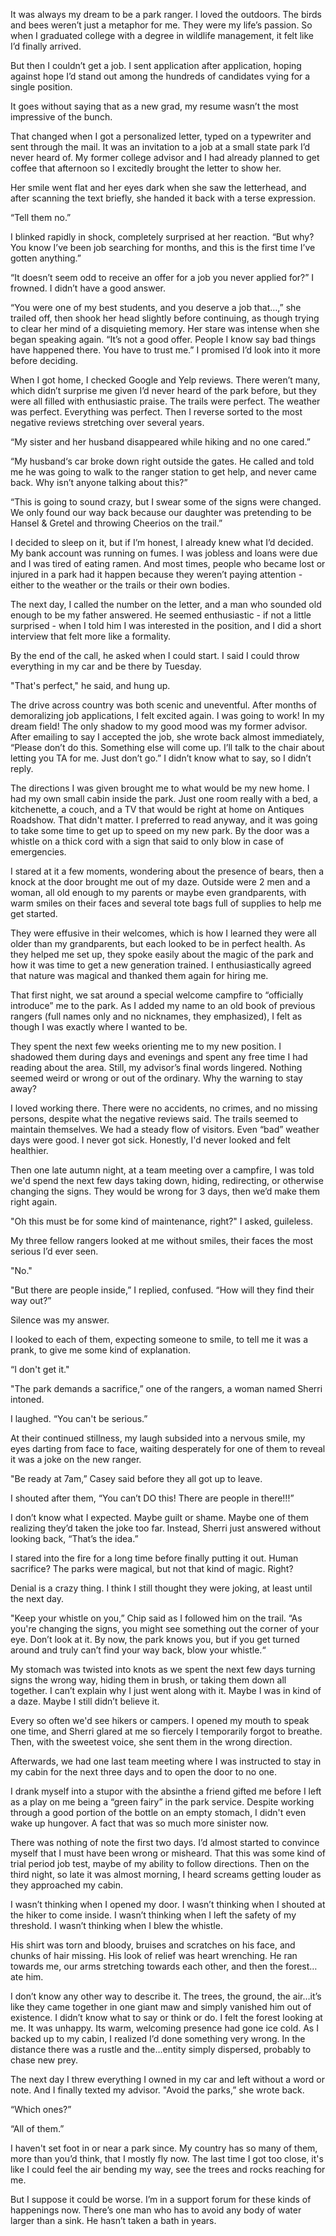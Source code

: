It was always my dream to be a park ranger. I loved the outdoors. The birds and bees weren’t just a metaphor for me. They were my life’s passion. So when I graduated college with a degree in wildlife management, it felt like I’d finally arrived.

But then I couldn’t get a job. I sent application after application, hoping against hope I’d stand out among the hundreds of candidates vying for a single position. 

It goes without saying that as a new grad, my resume wasn’t the most impressive of the bunch. 

That changed when I got a personalized letter, typed on a typewriter and sent through the mail. It was an invitation to a job at a small state park I’d never heard of.  My former college advisor and I had already planned to get coffee that afternoon so I excitedly brought the letter to show her. 

Her smile went flat and her eyes dark when she saw the letterhead, and after scanning the text briefly, she handed it back with a terse expression.

“Tell them no.”

I blinked rapidly in shock, completely surprised at her reaction. “But why? You know I’ve been job searching for months, and this is the first time I’ve gotten anything.”

“It doesn’t seem odd to receive an offer for a job you never applied for?” I frowned. I didn’t have a good answer.

“You were one of my best students, and you deserve a job that…,” she trailed off, then shook her head slightly before continuing, as though trying to clear her mind of a disquieting memory. Her stare was intense when she began speaking again. “It’s not a good offer. People I know say bad things have happened there. You have to trust me.” I promised I’d look into it more before deciding. 

When I got home, I checked Google and Yelp reviews. There weren’t many, which didn’t surprise me given I’d never heard of the park before, but they were all filled with enthusiastic praise. The trails were perfect. The weather was perfect. Everything was perfect. Then I reverse sorted to the most negative reviews stretching over several years. 

“My sister and her husband disappeared while hiking and no one cared.”

“My husband‘s car broke down right outside the gates. He called and told me he was going to walk to the ranger station to get help, and never came back. Why isn’t anyone talking about this?”

“This is going to sound crazy, but I swear some of the signs were changed. We only found our way back because our daughter was pretending to be Hansel & Gretel and throwing Cheerios on the trail.”

I decided to sleep on it, but if I’m honest, I already knew what I’d decided. My bank account was running on fumes. I was jobless and loans were due and I was tired of eating ramen. And most times, people who became lost or injured in a park had it happen because they weren’t paying attention - either to the weather or the trails or their own bodies. 

The next day, I called the number on the letter, and a man who sounded old enough to be my father answered. He seemed enthusiastic - if not a little surprised - when I told him I was interested in the position, and I did a short interview that felt more like a formality. 

By the end of the call, he asked when I could start. I said I could throw everything in my car and be there by Tuesday.

"That's perfect," he said, and hung up.

The drive across country was both scenic and uneventful. After months of demoralizing job applications, I felt excited again. I was going to work! In my dream field! The only shadow to my good mood was my former advisor. After emailing to say I accepted the job, she wrote back almost immediately, “Please don’t do this. Something else will come up. I’ll talk to the chair about letting you TA for me. Just don’t go.” I didn’t know what to say, so I didn’t reply.

The directions I was given brought me to what would be my new home. I had my own small cabin inside the park. Just one room really with a bed, a kitchenette, a couch, and a TV that would be right at home on Antiques Roadshow. That didn't matter. I preferred to read anyway, and it was going to take some time to get up to speed on my new park. By the door was a whistle on a thick cord with a sign that said to only blow in case of emergencies. 

I stared at it a few moments, wondering about the presence of bears, then a knock at the door brought me out of my daze. Outside were 2 men and a woman, all old enough to my parents or maybe even grandparents, with warm smiles on their faces and several tote bags full of supplies to help me get started. 

They were effusive in their welcomes, which is how I learned they were all older than my grandparents, but each looked to be in perfect health. As they helped me set up, they spoke easily about the magic of the park and how it was time to get a new generation trained. I enthusiastically agreed that nature was magical and thanked them again for hiring me.

That first night, we sat around a special welcome campfire to “officially introduce” me to the park. As I added my name to an old book of previous rangers (full names only and no nicknames, they emphasized), I felt as though I was exactly where I wanted to be.

They spent the next few weeks orienting me to my new position. I shadowed them during days and evenings and spent any free time I had reading about the area. Still, my advisor’s final words lingered. Nothing seemed weird or wrong or out of the ordinary. Why the warning to stay away?

I loved working there. There were no accidents, no crimes, and no missing persons, despite what the negative reviews said. The trails seemed to maintain themselves. We had a steady flow of visitors. Even “bad” weather days were good. I never got sick. Honestly, I'd never looked and felt healthier.

Then one late autumn night, at a team meeting over a campfire, I was told we'd spend the next few days taking down, hiding, redirecting, or otherwise changing the signs. They would be wrong for 3 days, then we’d make them right again.

"Oh this must be for some kind of maintenance, right?" I asked, guileless. 

My three fellow rangers looked at me without smiles, their faces the most serious I’d ever seen. 

"No."

"But there are people inside,” I replied, confused. “How will they find their way out?”

Silence was my answer.

I looked to each of them, expecting someone to smile, to tell me it was a prank, to give me some kind of explanation. 

“I don't get it."

"The park demands a sacrifice,” one of the rangers, a woman named Sherri intoned. 

I laughed. “You can't be serious.” 

At their continued stillness, my laugh subsided into a nervous smile, my eyes darting from face to face, waiting desperately for one of them to reveal it was a joke on the new ranger.

"Be ready at 7am,” Casey said before they all got up to leave. 

I shouted after them, “You can’t DO this! There are people in there!!!”

I don’t know what I expected. Maybe guilt or shame. Maybe one of them realizing they’d taken the joke too far. Instead, Sherri just answered without looking back, “That’s the idea.” 

I stared into the fire for a long time before finally putting it out. Human sacrifice? The parks were magical, but not that kind of magic. Right? 

Denial is a crazy thing. I think I still thought they were joking, at least until the next day.

"Keep your whistle on you,” Chip said as I followed him on the trail. “As you're changing the signs, you might see something out the corner of your eye. Don’t look at it. By now, the park knows you, but if you get turned around and truly can’t find your way back, blow your whistle.“

My stomach was twisted into knots as we spent the next few days turning signs the wrong way, hiding them in brush, or taking them down all together. I can’t explain why I just went along with it. Maybe I was in kind of a daze. Maybe I still didn’t believe it. 

Every so often we'd see hikers or campers. I opened my mouth to speak one time, and Sherri glared at me so fiercely I temporarily forgot to breathe. Then, with the sweetest voice, she sent them in the wrong direction.

Afterwards, we had one last team meeting where I was instructed to stay in my cabin for the next three days and to open the door to no one.

I drank myself into a stupor with the absinthe a friend gifted me before I left as a play on me being a “green fairy” in the park service. Despite working through a good portion of the bottle on an empty stomach, I didn't even wake up hungover. A fact that was so much more sinister now.

There was nothing of note the first two days. I’d almost started to convince myself that I must have been wrong or misheard. That this was some kind of trial period job test, maybe of my ability to follow directions. Then on the third night, so late it was almost morning, I heard screams getting louder as they approached my cabin. 

I wasn’t thinking when I opened my door. I wasn’t thinking when I shouted at the hiker to come inside. I wasn’t thinking when I left the safety of my threshold. I wasn’t thinking when I blew the whistle.

His shirt was torn and bloody, bruises and scratches on his face, and chunks of hair missing. His look of relief was heart wrenching. He ran towards me, our arms stretching towards each other, and then the forest…ate him. 

I don’t know any other way to describe it. The trees, the ground, the air…it’s like they came together in one giant maw and simply vanished him out of existence. I didn’t know what to say or think or do. I felt the forest looking at me. It was unhappy. Its warm, welcoming presence had gone ice cold. As I backed up to my cabin, I realized I’d done something very wrong. In the distance there was a rustle and the…entity simply dispersed, probably to chase new prey. 

The next day I threw everything I owned in my car and left without a word or note. And I finally texted my advisor. "Avoid the parks,” she wrote back. 

“Which ones?”

“All of them.”

I haven't set foot in or near a park since. My country has so many of them, more than you’d think, that I mostly fly now. The last time I got too close, it's like I could feel the air bending my way, see the trees and rocks reaching for me. 

But I suppose it could be worse. I’m in a support forum for these kinds of happenings now. There’s one man who has to avoid any body of water larger than a sink. He hasn’t taken a bath in years.
